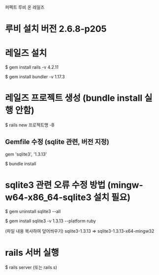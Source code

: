 퍼펙트 루비 온 레일즈


# 루비 설치 버전 2.6.8-p205


# 레일즈 설치

$ gem install rails -v 4.2.11

$ gem install bundler -v 1.17.3


# 레일즈 프로젝트 생성 (bundle install 실행 안함)

$ rails new 프로젝트명 -B

## Gemfile 수정 (sqlite 관련, 버전 지정)

gem 'sqlite3', '1.3.13'

$ bundle install


# sqlite3 관련 오류 수정 방법 (mingw-w64-x86_64-sqlite3 설치 필요)

$ gem uninstall sqlite3 --all

$ gem install sqlite3 -v 1.3.13 --platform ruby

(파일 내용 복사하여 덮어씌우기)
sqlite3-1.3.13 => sqlite3-1.3.13-x64-mingw32


# rails 서버 실행

$ rails server (또는 rails s)
